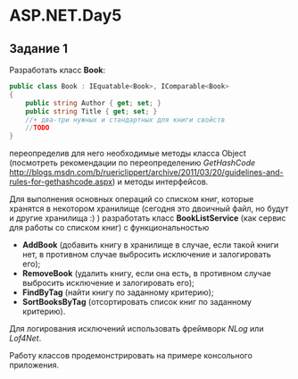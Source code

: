 # ASP.NET.Day5

## Задание 1
Разработать класс **Book**:

```csharp
public class Book : IEquatable<Book>, IComparable<Book>
{
    public string Author { get; set; }
    public string Title { get; set; }
    //+ два-три нужных и стандартных для книги свойств
    //TODO 
}
```

переопределив для него необходимые методы класса Object (посмотреть рекомендации по переопределению *GetHashCode* http://blogs.msdn.com/b/ruericlippert/archive/2011/03/20/guidelines-and-rules-for-gethashcode.aspx) и методы интерфейсов.

Для выполнения основных операций со списком книг, которые хранятся в некотором хранилище (сегодня это двоичный файл, но будут и другие хранилища :) ) разработать класс **BookListService** (как сервис для работы со списком книг) с функциональностью 
-	**AddBook** (добавить книгу в хранилище в случае, если такой книги нет, в противном случае выбросить исключение и залогировать его);
-	**RemoveBook** (удалить книгу, если она есть, в противном случае выбросить исключение и залогировать его);
-	**FindByTag** (найти книгу по заданному критерию);
-	**SortBooksByTag** (отсортировать список книг по заданному критерию).

Для логирования исключений использовать фреймворк *NLog* или *Lof4Net*.

Работу классов продемонстрировать на примере консольного приложения.
